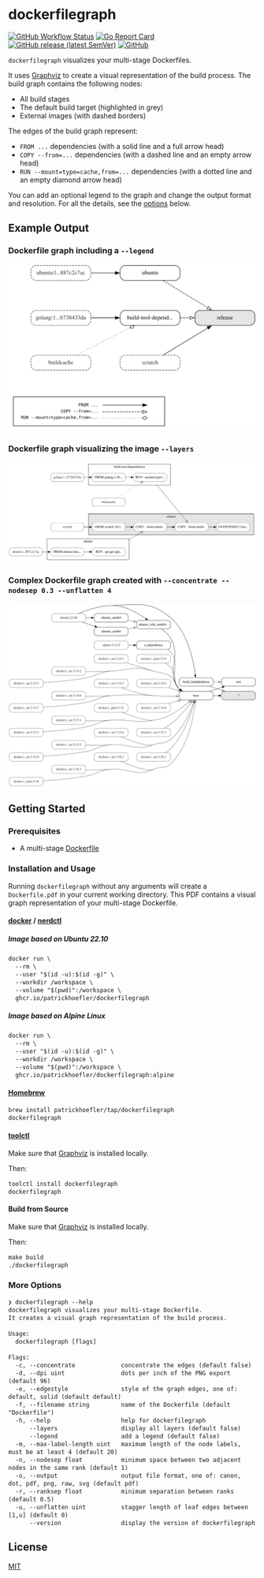 # dockerfilegraph

[![GitHub Workflow Status](https://img.shields.io/github/actions/workflow/status/patrickhoefler/dockerfilegraph/ci.yml?branch=main)](https://github.com/patrickhoefler/dockerfilegraph/actions/workflows/ci.yml?query=branch%3Amain)
[![Go Report Card](https://goreportcard.com/badge/github.com/patrickhoefler/dockerfilegraph)](https://goreportcard.com/report/github.com/patrickhoefler/dockerfilegraph)
[![GitHub release (latest SemVer)](https://img.shields.io/github/v/release/patrickhoefler/dockerfilegraph)](https://github.com/patrickhoefler/dockerfilegraph/releases/latest)
[![GitHub](https://img.shields.io/github/license/patrickhoefler/dockerfilegraph)](https://github.com/patrickhoefler/dockerfilegraph/blob/main/LICENSE)

`dockerfilegraph` visualizes your multi-stage Dockerfiles.

It uses [Graphviz](https://graphviz.org/) to create a visual representation of the build process.
The build graph contains the following nodes:

- All build stages
- The default build target (highlighted in grey)
- External images (with dashed borders)

The edges of the build graph represent:

- `FROM ...` dependencies
  (with a solid line and a full arrow head)
- `COPY --from=...` dependencies
  (with a dashed line and an empty arrow head)
- `RUN --mount=type=cache,from=...` dependencies
  (with a dotted line and an empty diamond arrow head)

You can add an optional legend to the graph and change the output format and resolution.
For all the details, see the [options](#more-options) below.

## Example Output

### Dockerfile graph including a `--legend`

![Example output including a legend](./examples/images/Dockerfile-legend.svg)

### Dockerfile graph visualizing the image `--layers`

![Example output including layers](./examples/images/Dockerfile-layers.svg)

### Complex Dockerfile graph created with `--concentrate --nodesep 0.3 --unflatten 4`

![Example output with `--concentrate` and `--unflatten 4`](./examples/images/Dockerfile-large.svg)

## Getting Started

### Prerequisites

- A multi-stage [Dockerfile](https://docs.docker.com/engine/reference/builder/)

### Installation and Usage

Running `dockerfilegraph` without any arguments will create a `Dockerfile.pdf` in your current working directory.
This PDF contains a visual graph representation of your multi-stage Dockerfile.

#### [docker](https://docker.com/) / [nerdctl](https://github.com/containerd/nerdctl)

##### Image based on Ubuntu 22.10

```shell
docker run \
  --rm \
  --user "$(id -u):$(id -g)" \
  --workdir /workspace \
  --volume "$(pwd)":/workspace \
  ghcr.io/patrickhoefler/dockerfilegraph
```

##### Image based on Alpine Linux

```shell
docker run \
  --rm \
  --user "$(id -u):$(id -g)" \
  --workdir /workspace \
  --volume "$(pwd)":/workspace \
  ghcr.io/patrickhoefler/dockerfilegraph:alpine
```

#### [Homebrew](https://brew.sh/)

```text
brew install patrickhoefler/tap/dockerfilegraph
dockerfilegraph
```

#### [toolctl](https://github.com/toolctl/toolctl)

Make sure that [Graphviz](https://graphviz.org/) is installed locally.

Then:

```text
toolctl install dockerfilegraph
dockerfilegraph
```

#### Build from Source

Make sure that [Graphviz](https://graphviz.org/) is installed locally.

Then:

```text
make build
./dockerfilegraph
```

### More Options

```text
❯ dockerfilegraph --help
dockerfilegraph visualizes your multi-stage Dockerfile.
It creates a visual graph representation of the build process.

Usage:
  dockerfilegraph [flags]

Flags:
  -c, --concentrate             concentrate the edges (default false)
  -d, --dpi uint                dots per inch of the PNG export (default 96)
  -e, --edgestyle               style of the graph edges, one of: default, solid (default default)
  -f, --filename string         name of the Dockerfile (default "Dockerfile")
  -h, --help                    help for dockerfilegraph
      --layers                  display all layers (default false)
      --legend                  add a legend (default false)
  -m, --max-label-length uint   maximum length of the node labels, must be at least 4 (default 20)
  -n, --nodesep float           minimum space between two adjacent nodes in the same rank (default 1)
  -o, --output                  output file format, one of: canon, dot, pdf, png, raw, svg (default pdf)
  -r, --ranksep float           minimum separation between ranks (default 0.5)
  -u, --unflatten uint          stagger length of leaf edges between [1,u] (default 0)
      --version                 display the version of dockerfilegraph
```

## License

[MIT](https://github.com/patrickhoefler/dockerfilegraph/blob/main/LICENSE)

